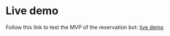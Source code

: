 # Live demo

Follow this link to test the MVP of the reservation bot: [live demo](https://sako74.github.io/p10/)
